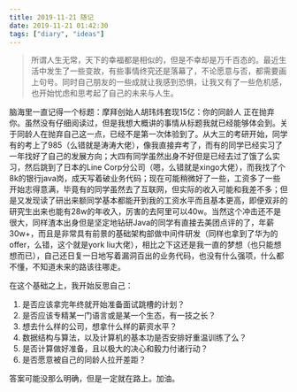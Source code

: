 ```yaml
---
title: 2019-11-21 随记
date: 2019-11-21 01:42:30
tags: ["diary", "ideas"]
---
```


> 所谓人生无常，天下的幸福都是相似的，但是不幸却是万千百态的。最近生活中发生了一些变故，有些事情终究还是落幕了，不论愿意与否，都需要画上句号。同时自己朋友的一些成就让我感到恐惧，让我又有了一些危机感，也开始忧虑和思考起了自己的未来与人生。
<!--more-->
脑海里一直记得一个标题：摩拜创始人胡玮炜套现15亿：你的同龄人 正在抛弃你。虽然没有仔细阅读过，但是我想大概讲的事情从标题我就已经能够体会到。关于同龄人在抛弃自己这一点，已经不是第一次体验到了。从大三的考研开始，同学有的考上了985（么错就是涛涛大佬），像我直接弃考了，而有的同学已经实习了一年找好了自己的发展方向；大四有同学虽然出身不好但是已经去过了饿了么实习，然后跳到了日本的Line Corp分公司（嗯，么错就是xingo大佬），而我找了个8k的银行java岗，成天写着破业务代码；现在可能稍微好了一些，工资多了一些开始志得意满，毕竟有的同学虽然去了互联网，但实际的收入可能和我差不多；但是又发现读了研出来额同学基本都能开到我的工资水平而且基本更高，即便双非的研究生出来也能有28w的年收入，厉害的去阿里可以40w。当然这个冲击还不是很大，同样渣本出身但是坚定地钻研Java的同学有直接去美团点评的了，年薪30w+，而且是非常具有前景的基础架构部做中间件研发（同样也拿到了华为的offer，么错，这个就是york liu大佬），相比之下这还是我一直的梦想（也只能想想而已），自己还日复一日地写着漏洞百出的业务代码，也没有什么强项，什么都不懂，不知道未来的路该往哪走。

在这个基础之上，我开始反思自己：

1. 是否应该拿完年终就开始准备面试跳槽的计划？
2. 是否应该专精某一门语言或是某一个生态，有一技之长？
3. 想去什么样的公司，想拿什么样的薪资水平？
4. 数据结构与算法，以及计算机的基本功是否安排好重温训练了么？
5. 是否计算做好准备，且以极大的决心和毅力付诸行动？
6. 是否愿意被自己的同龄人拉开差距？


答案可能没那么明确，但是一定就在路上。加油。
